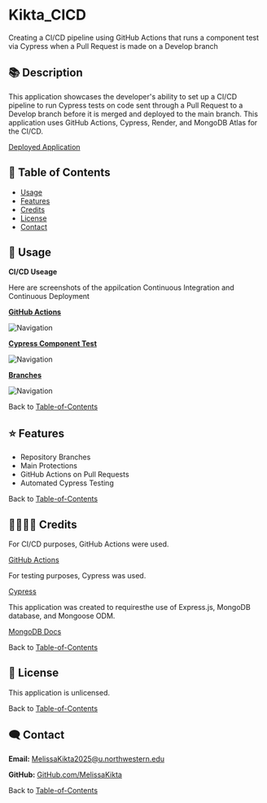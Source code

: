 # Kikta_CICD
Creating a CI/CD pipeline using GitHub Actions that runs a component test via Cypress when a Pull Request is made on a Develop branch


## 📚 Description
This application showcases the developer's ability to set up a CI/CD pipeline to run Cypress tests on code sent through a Pull Request to a Develop branch before it is merged and deployed to the main branch. This application uses GitHub Actions, Cypress, Render, and MongoDB Atlas for the CI/CD. 

[Deployed Application]() 

## 🚀 Table of Contents
  * [Usage](#📝-Usage)
  * [Features](#⭐-features)
  * [Credits](#🫱🏽‍🫲🏾-credits)
  * [License](#📃-license)
  * [Contact](#🗨️-contact)

## 📝 Usage
<strong>CI/CD Useage</strong>

Here are screenshots of the appilcation Continuous Integration and Continuous Deployment 

<u><strong>GitHub Actions</strong></u>

![Navigation](./assets/images/github.png)


<u><strong>Cypress Component Test</strong></u>

![Navigation](./assets/images/component.png)


<u><strong>Branches</strong></u>

![Navigation](./assets/images/branch.png)

Back to [Table-of-Contents](#🚀-table-of-contents)


## ⭐ Features

  * Repository Branches
  * Main Protections
  * GitHub Actions on Pull Requests
  * Automated Cypress Testing


Back to [Table-of-Contents](#🚀-table-of-contents)


## 🫱🏽‍🫲🏾 Credits

For CI/CD purposes, GitHub Actions were used.

[GitHub Actions](https://github.com/features/actions)

For testing purposes, Cypress was used. 

[Cypress](https://docs.cypress.io/app/get-started/why-cypress)

This application was created to requiresthe use of Express.js, MongoDB database, and Mongoose ODM. 

[MongoDB Docs](https://www.mongodb.com/docs/)

Back to [Table-of-Contents](#🚀-table-of-contents)


## 📃 License
This application is unlicensed. 

Back to [Table-of-Contents](#🚀-table-of-contents)


## 🗨️ Contact

  <strong>Email:</strong> [MelissaKikta2025@u.northwestern.edu](mailto:MelissaKikta@u.northwestern.edu)
  
  <strong>GitHub:</strong> [GitHub.com/MelissaKikta](https://github.com/melissakikta)

Back to [Table-of-Contents](#🚀-table-of-contents)
